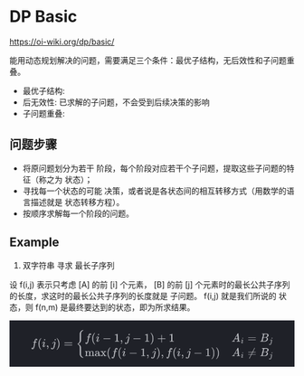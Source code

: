 # DP Basic

https://oi-wiki.org/dp/basic/

能用动态规划解决的问题，需要满足三个条件：最优子结构，无后效性和子问题重叠。

- 最优子结构:
- 后无效性: 已求解的子问题，不会受到后续决策的影响
- 子问题重叠:

## 问题步骤

- 将原问题划分为若干 阶段，每个阶段对应若干个子问题，提取这些子问题的特征（称之为 状态）；
- 寻找每一个状态的可能 决策，或者说是各状态间的相互转移方式（用数学的语言描述就是 状态转移方程）。
- 按顺序求解每一个阶段的问题。

## Example

1. 双字符串 寻求 最长子序列

设 f(i,j) 表示只考虑 [A] 的前 [i] 个元素， [B] 的前 [j] 个元素时的最长公共子序列的长度，求这时的最长公共子序列的长度就是 子问题。 f(i,j) 就是我们所说的 状态，则 f(n,m) 是最终要达到的状态，即为所求结果。

![状态转移](/assets/algorithm/dp-example-1.png)
